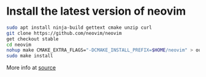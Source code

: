 # Install the latest version of neovim

```bash
sudo apt install ninja-build gettext cmake unzip curl
git clone https://github.com/neovim/neovim
get checkout stable
cd neovim
nohup make CMAKE_EXTRA_FLAGS="-DCMAKE_INSTALL_PREFIX=$HOME/neovim" > output.log 2>&1 &
sudo make install
```
More info at [source](https://forums.raspberrypi.com/viewtopic.php?t=367119)

